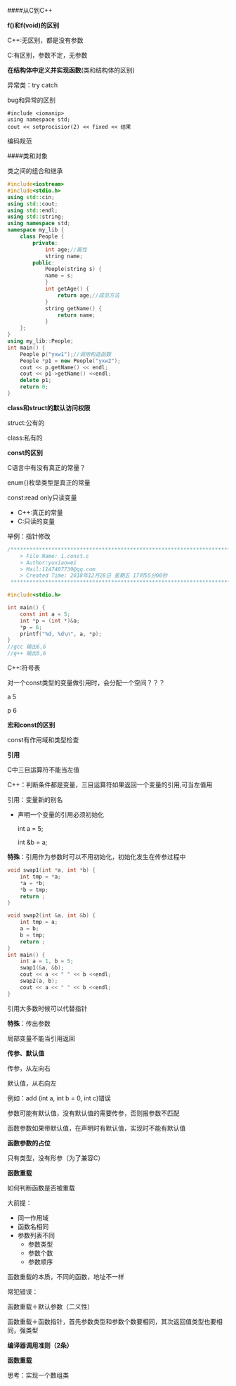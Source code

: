 ####从C到C++

**f()和f(void)的区别**

C++:无区别，都是没有参数

C:有区别，参数不定，无参数

**在结构体中定义并实现函数**(类和结构体的区别)

异常类：try catch 

bug和异常的区别

```
#include <iomanip>
using namespace std;
cout << setprocisior(2) << fixed << 结果
```

编码规范

####类和对象

类之间的组合和继承

```c++
#include<iostream>
#include<stdio.h>
using std::cin;
using std::cout;
using std::endl;
using std::string;
using namespace std;
namespace my_lib {
    class People {
        private:
            int age;//属性
            string name;
        public:
        	People(string s) {
            name = s;
        	}
        	int getAge() {
            	return age;//成员方法
        	}
        	string getName() {
            	return name;
        	}
    };
}
using my_lib::People;
int main() {
    People p("yxw1");//调用构造函数
    People *p1 = new People("yxw2");
    cout << p.getName() << endl;
    cout << p1->getName() <<endl;
    delete p1;
    return 0;
}

```

**class和struct的默认访问权限**

struct:公有的

class:私有的



**const的区别**

C语言中有没有真正的常量？

enum{}枚举类型是真正的常量

const:read only只读变量

- C++:真正的常量
- C:只读的变量

举例：指针修改	

```c
/*************************************************************************
	> File Name: 1.const.c
	> Author:yuxiaowei 
	> Mail:1147407739@qq.com 
	> Created Time: 2018年12月28日 星期五 17时55分00秒
 ************************************************************************/

#include<stdio.h>

int main() {
    const int a = 5;
    int *p = (int *)&a;
    *p = 6;　
    printf("%d, %d\n", a, *p);
}
//gcc 输出6,6
//g++ 输出5,6
```

C++:符号表

对一个const类型的变量做引用时，会分配一个空间？？？

a	5

p	6

**宏和const的区别**

const有作用域和类型检查

**引用**

C中三目运算符不能当左值

C++：判断条件都是变量，三目运算符如果返回一个变量的引用,可当左值用

引用：变量新的别名

- 声明一个变量的引用必须初始化

  int a = 5;

  int &b = a;

**特殊**：引用作为参数时可以不用初始化，初始化发生在传参过程中

```c++
void swap1(int *a, int *b) {
    int tmp = *a;
    *a = *b;
    *b = tmp;
    return ;
}

void swap2(int &a, int &b) {
    int tmp = a;
    a = b;
    b = tmp;
    return ;
}
int main() {
    int a = 1, b = 5;
    swap1(&a, &b);
    cout << a << " " << b <<endl;
    swap2(a, b);
    cout << a << " " << b <<endl;
}

```



引用大多数时候可以代替指针

**特殊**：传出参数

局部变量不能当引用返回

**传参、默认值**

传参，从左向右

默认值，从右向左

例如：add (int a, int b = 0, int c)错误

参数可能有默认值，没有默认值的需要传参，否则报参数不匹配

函数参数如果带默认值，在声明时有默认值，实现时不能有默认值

**函数参数的占位**

只有类型，没有形参（为了兼容C）

**函数重载**

如何判断函数是否被重载

大前提：

- 同一作用域
- 函数名相同
- 参数列表不同
  - 参数类型
  - 参数个数
  - 参数顺序

函数重载的本质，不同的函数，地址不一样

常犯错误：

函数重载＋默认参数（二义性）

函数重载＋函数指针，首先参数类型和参数个数要相同，其次返回值类型也要相同，强类型

**编译器调用准则（2条）**

**函数重载**

思考：实现一个数组类